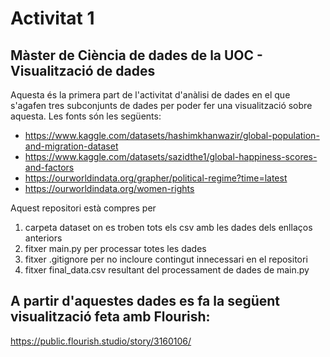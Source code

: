 # Activitat 1

## Màster de Ciència de dades de la UOC - Visualització de dades

Aquesta és la primera part de l'activitat d'anàlisi de dades en el que s'agafen tres subconjunts de dades per poder fer una visualització sobre aquesta.
Les fonts són les següents:
* https://www.kaggle.com/datasets/hashimkhanwazir/global-population-and-migration-dataset
* https://www.kaggle.com/datasets/sazidthe1/global-happiness-scores-and-factors
* https://ourworldindata.org/grapher/political-regime?time=latest
* https://ourworldindata.org/women-rights

Aquest repositori està compres per 
1. carpeta dataset on es troben tots els csv amb les dades dels enllaços anteriors
2. fitxer main.py per processar totes les dades
3. fitxer .gitignore per no incloure contingut innecessari en el repositori
4. fitxer final_data.csv resultant del processament de dades de main.py

## A partir d'aquestes dades es fa la següent visualització feta amb Flourish:
https://public.flourish.studio/story/3160106/
